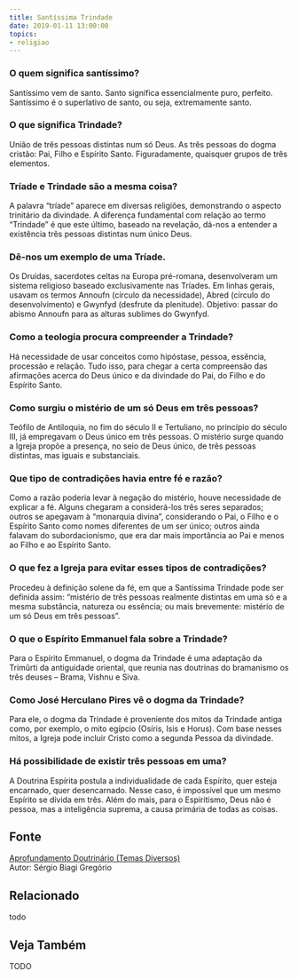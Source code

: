 ```yaml
---
title: Santíssima Trindade
date: 2019-01-11 13:00:00
topics: 
- religiao
---
```


### O quem significa santíssimo?
Santíssimo vem de santo. Santo significa essencialmente puro, perfeito.
Santíssimo é o superlativo de santo, ou seja, extremamente santo.

### O que significa Trindade?
União de três pessoas distintas num só Deus. As três pessoas do dogma
cristão: Pai, Filho e Espírito Santo. Figuradamente, quaisquer grupos de
três elementos.

### Tríade e Trindade são a mesma coisa?
A palavra “tríade” aparece em diversas religiões, demonstrando o aspecto
trinitário da divindade. A diferença fundamental com relação ao termo
“Trindade” é que este último, baseado na revelação, dá-nos a entender a
existência três pessoas distintas num único Deus.

### Dê-nos um exemplo de uma Tríade.

Os Druidas, sacerdotes celtas na Europa pré-romana, desenvolveram um
sistema religioso baseado exclusivamente nas Tríades. Em linhas gerais,
usavam os termos Annoufn (círculo da necessidade), Abred (círculo do
desenvolvimento) e Gwynfyd (desfrute da plenitude). Objetivo: passar
do abismo Annoufn para as alturas sublimes do Gwynfyd.

### Como a teologia procura compreender a Trindade?
Há necessidade de usar conceitos como hipóstase, pessoa, essência,
processão e relação. Tudo isso, para chegar a certa compreensão das
afirmações acerca do Deus único e da divindade do Pai, do Filho e do
Espírito Santo.

### Como surgiu o mistério de um só Deus em três pessoas?
Teófilo de Antiloquia, no fim do século II e Tertuliano, no princípio do
século III, já empregavam o Deus único em três pessoas. O mistério surge
quando a Igreja propõe a presença, no seio de Deus único, de três
pessoas distintas, mas iguais e substanciais.

### Que tipo de contradições havia entre fé e razão?
Como a razão poderia levar à negação do mistério, houve necessidade de
explicar a fé. Alguns chegaram a considerá-los três seres separados;
outros se apegavam à “monarquia divina”, considerando o Pai, o Filho e o
Espírito Santo como nomes diferentes de um ser único; outros ainda
falavam do subordacionismo, que era dar mais importância ao Pai e menos
ao Filho e ao Espírito Santo.

### O que fez a Igreja para evitar esses tipos de contradições?
Procedeu à definição solene da fé, em que a Santíssima Trindade pode ser
definida assim: “mistério de três pessoas realmente distintas em uma só
e a mesma substância, natureza ou essência; ou mais brevemente: mistério
de um só Deus em três pessoas”.

### O que o Espírito Emmanuel fala sobre a Trindade?
Para o Espírito Emmanuel, o dogma da Trindade é uma adaptação da
Trimûrti da antiguidade oriental, que reunia nas doutrinas do bramanismo
os três deuses – Brama, Vishnu e Siva.

### Como José Herculano Pires vê o dogma da Trindade?
Para ele, o dogma da Trindade é proveniente dos mitos da Trindade antiga
como, por exemplo, o mito egípcio (Osíris, Isis e Horus). Com base
nesses mitos, a Igreja pode incluir Cristo como a segunda Pessoa da
divindade.

### Há possibilidade de existir três pessoas em uma?
A Doutrina Espírita postula a individualidade de cada Espírito, quer
esteja encarnado, quer desencarnado. Nesse caso, é impossível que um
mesmo Espírito se divida em três. Além do mais, para o Espiritismo, Deus
não é pessoa, mas a inteligência suprema, a causa primária de todas as
coisas.






## Fonte
[Aprofundamento Doutrinário (Temas Diversos)](https://sites.google.com/view/aprofundamentodoutrinario/santíssima-trindade-e-espiritismo)  
Autor: Sérgio Biagi Gregório



## Relacionado
todo

## Veja Também
TODO


